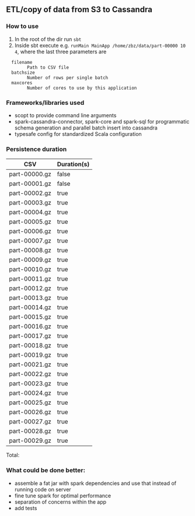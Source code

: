## ETL/copy of data from S3 to Cassandra

### How to use
1. In the root of the dir run `sbt`
2. Inside sbt execute e.g. `runMain MainApp /home/zbz/data/part-00000 10 4`,
   where the last three parameters are
```
  filename
        Path to CSV file
  batchsize
        Number of rows per single batch
  maxcores
        Number of cores to use by this application
```

### Frameworks/libraries used
 - scopt to provide command line arguments
 - spark-cassandra-connector, spark-core and spark-sql for programmatic schema generation
   and parallel batch insert into cassandra
 - typesafe config for standardized Scala configuration

### Persistence duration

| CSV           | Duration(s)|
|:-------------:|:-----------|
| part-00000.gz |  false     |
| part-00001.gz |  false     |
| part-00002.gz |  true      |
| part-00003.gz |  true      |
| part-00004.gz |  true      |
| part-00005.gz |  true      |
| part-00006.gz |  true      |
| part-00007.gz |  true      |
| part-00008.gz |  true      |
| part-00009.gz |  true      |
| part-00010.gz |  true      |
| part-00011.gz |  true      |
| part-00012.gz |  true      |
| part-00013.gz |  true      |
| part-00014.gz |  true      |
| part-00015.gz |  true      |
| part-00016.gz |  true      |
| part-00017.gz |  true      |
| part-00018.gz |  true      |
| part-00019.gz |  true      |
| part-00021.gz |  true      |
| part-00022.gz |  true      |
| part-00023.gz |  true      |
| part-00024.gz |  true      |
| part-00025.gz |  true      |
| part-00026.gz |  true      |
| part-00027.gz |  true      |
| part-00028.gz |  true      |
| part-00029.gz |  true      |

Total:


### What could be done better:
 - assemble a fat jar with spark dependencies and use that instead of running code on server
 - fine tune spark for optimal performance
 - separation of concerns within the app
 - add tests
